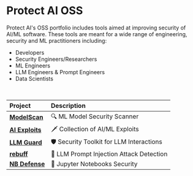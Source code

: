 # Protect AI OSS
Protect AI's OSS portfolio includes tools aimed at improving security of AI/ML software. These tools are meant for a wide range of engineering, security and ML practitioners including:
- Developers
- Security Engineers/Researchers
- ML Engineers
- LLM Engineers & Prompt Engineers
- Data Scientists 

<br/>

| Project | Description |
| :--- | :--- |
| [**ModelScan**](https://github.com/protectai/modelscan) | 🔍 ML Model Security Scanner |
| [**AI Exploits**](https://github.com/protectai/ai-exploits) | 🗡️ Collection of AI/ML Exploits |
| [**LLM Guard**](https://github.com/protectai/llm-guard) | 🛡️ Security Toolkit for LLM Interactions |
| [**rebuff**](https://github.com/protectai/rebuff) | 💉 LLM Prompt Injection Attack Detection |
| [**NB Defense**](https://github.com/protectai/nbdefense) | 📓 Jupyter Notebooks Security |
